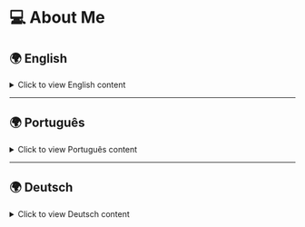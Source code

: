 # 💻 About Me

## 🌍 English

<details>
  <summary>Click to view English content</summary>

  👋 Hi there! I'm a **Computer Engineering student** with a strong passion for technology, especially in the fields of **programming**, **software engineering**, and **emerging technologies** like **5G** and **OpenRAN**. Currently, I’m diving deep into **web development**, **cloud computing**, and the **wireless communication** space.  

  I enjoy taking on **challenging problems**, whether it's building **interactive visualizations** or contributing to **cutting-edge research**. I'm always exploring new **technologies** and finding innovative ways to integrate them into real-world applications.  

  ### 🛠️ What I Work With
  - **Programming:** C, C++, Python, TypeScript, JavaScript
  - **Web Development:** HTML, CSS, Angular, Django
  - **Cloud & Virtualization:** Docker, AWS
  - **Databases:** PostgreSQL, MySQL
  - **Tools:** Git, GitHub, Agile methodologies

  ### 🌐 Languages
  - 🇧🇷 **Portuguese** (Native)
  - 🇬🇧 **English** (Advanced)
  - 🇩🇪 **German** (Intermediate)

  ### 🚀 Current Focus:
  - Researching **5G** and **OpenRAN** at **RPTU**, Germany
  - Contributing to the **OpenRAN@Brasil** project, building **web visualizations** for **telecom networks**
  - Exploring **cloud technologies** and **data science**

  ### 📫 Let's Connect!
  - [LinkedIn](https://www.linkedin.com/in/XXL/)
  - Email: [XXNR@outlook.com](mailto:XXNR@outlook.com)
  - GitHub: [@XXNF](https://github.com/XXNF)

  ⭐ Feel free to check out my repositories and follow along if you like what I’m building! 😃
</details>

---

## 🌍 Português

<details>
  <summary>Click to view Português content</summary>

  👋 Olá! Sou um **estudante de Engenharia da Computação** apaixonado por **tecnologia**, especialmente **programação**, **engenharia de software** e **tecnologias emergentes** como **5G** e **OpenRAN**. Atualmente, estou me aprofundando em **desenvolvimento web**, **computação em nuvem** e **comunicações sem fio**.

  Adoro resolver **desafios complexos**, seja criando **visualizações interativas** ou contribuindo com **pesquisas inovadoras**. Estou sempre explorando novas **tecnologias** e encontrando maneiras de integrá-las em aplicações práticas.

  ### 🛠️ Tecnologias que Uso
  - **Programação:** C, C++, Python, TypeScript, JavaScript
  - **Desenvolvimento Web:** HTML, CSS, Angular, Django
  - **Cloud & Virtualização:** Docker, AWS
  - **Bancos de Dados:** PostgreSQL, MySQL
  - **Ferramentas:** Git, GitHub, Metodologias Ágeis

  ### 🚀 Foco Atual:
  - Pesquisando **5G** e **OpenRAN** na **RPTU**, Alemanha
  - Contribuindo para o projeto **OpenRAN@Brasil**, criando **visualizações web** para **redes de telecomunicações**
  - Explorando **tecnologias em nuvem** e **ciência de dados**

  ### 📫 Vamos Conectar!
  - [LinkedIn](https://www.linkedin.com/in/XXL/)
  - Email: [XXNR@outlook.com](mailto:XXNR@outlook.com)
  - GitHub: [@XXNF](https://github.com/XXNF)

  ⭐ Sinta-se à vontade para conferir meus repositórios e seguir se gostar do que estou construindo! 😃
</details>

---

## 🌍 Deutsch

<details>
  <summary>Click to view Deutsch content</summary>

  👋 Hallo! Ich bin ein **Informatikstudent**, der leidenschaftlich an **Technologie** interessiert ist, besonders an **Programmierung**, **Softwaretechnik** und **aufstrebenden Technologien** wie **5G** und **OpenRAN**. Zurzeit konzentriere ich mich auf **Webentwicklung**, **Cloud-Computing** und **Drahtlostechnologien**.

  Ich liebe es, **herausfordernde Probleme** zu lösen, sei es durch das Erstellen von **interaktiven Visualisierungen** oder durch die Mitarbeit an **innovativen Forschungsprojekten**. Ich bin immer auf der Suche nach neuen **Technologien** und deren Anwendung in der realen Welt.

  ### 🛠️ Technologien, Mit denen Ich Arbeite
  - **Programmierung:** C, C++, Python, TypeScript, JavaScript
  - **Webentwicklung:** HTML, CSS, Angular, Django
  - **Cloud & Virtualisierung:** Docker, AWS
  - **Datenbanken:** PostgreSQL, MySQL
  - **Werkzeuge:** Git, GitHub, Agile Methoden

  ### 🚀 Aktueller Fokus:
  - Forschung zu **5G** und **OpenRAN** an der **RPTU**, Deutschland
  - Mitarbeit am **OpenRAN@Brasil**-Projekt, Erstellung von **Webvisualisierungen** für **Telekommunikationsnetze**
  - Erforschung von **Cloud-Technologien** und **Datenwissenschaft**

  ### 📫 Lass uns Verbinden!
  - [LinkedIn](https://www.linkedin.com/in/XXL/)
  - Email: [XXNR@outlook.com](mailto:XXNR@outlook.com)
  - GitHub: [@XXNF](https://github.com/XXNF)

  ⭐ Schau dir meine Repositories an und folge mir, wenn dir gefällt, was ich baue! 😃
</details>

